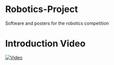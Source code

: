 # Robotics-Project
Software and posters for the robotics competition
# Introduction Video 
[![Video](https://img.youtube.com/vi/DpkYuB1YJyc/maxresdefault.jpg)]([https://www.youtube.com/watch?v=jXnoFqcAkQA](https://youtu.be/LygTKk-pKUs)https://youtu.be/LygTKk-pKUs)
